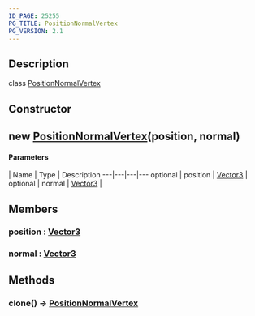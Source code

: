 ```yaml
---
ID_PAGE: 25255
PG_TITLE: PositionNormalVertex
PG_VERSION: 2.1
---
```

## Description

class [PositionNormalVertex](/classes/2.5/PositionNormalVertex)



## Constructor

## new [PositionNormalVertex](/classes/2.5/PositionNormalVertex)(position, normal)



#### Parameters
 | Name | Type | Description
---|---|---|---
optional | position | [Vector3](/classes/2.5/Vector3) |     
optional | normal | [Vector3](/classes/2.5/Vector3) |     
## Members

### position : [Vector3](/classes/2.5/Vector3)



### normal : [Vector3](/classes/2.5/Vector3)



## Methods

### clone() &rarr; [PositionNormalVertex](/classes/2.5/PositionNormalVertex)


